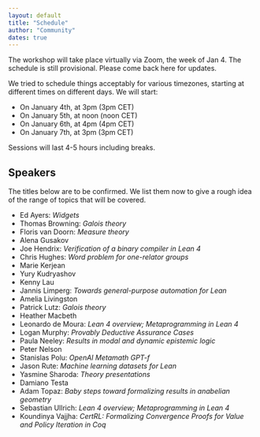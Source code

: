 ```yaml
---
layout: default
title: "Schedule"
author: "Community"
dates: true
---
```


The workshop will take place virtually via Zoom, the week of Jan 4. The
schedule is still provisional. Please come back here for updates.

We tried to schedule things acceptably for various timezones,
starting at different times on different days. We will start:
* On January 4th, at <time datetime="2021-01-04T15:00+01:00">3pm</time> <span>(3pm CET)</span>
* On January 5th, at <time datetime="2021-01-05T12:00+01:00">noon</time> <span>(noon CET)</span>
* On January 6th, at <time datetime="2021-01-06T16:00+01:00">4pm</time> <span>(4pm CET)</span>
* On January 7th, at <time datetime="2021-01-07T15:00+01:00">3pm</time> <span>(3pm CET)</span>

Sessions will last 4-5 hours including breaks.

## Speakers

The titles below are to be confirmed. We list them now to give a rough idea of
the range of topics that will be covered.

* Ed Ayers: *Widgets*
* Thomas Browning: *Galois theory*
* Floris van Doorn: *Measure theory*
* Alena Gusakov
* Joe Hendrix: *Verification of a binary compiler in Lean 4*
* Chris Hughes: *Word problem for one-relator groups*
* Marie Kerjean
* Yury Kudryashov
* Kenny Lau
* Jannis Limperg: *Towards general-purpose automation for Lean*
* Amelia Livingston
* Patrick Lutz: *Galois theory*
* Heather Macbeth
* Leonardo de Moura: *Lean 4 overview; Metaprogramming in Lean 4*
* Logan Murphy: *Provably Deductive Assurance Cases*
* Paula Neeley: *Results in modal and dynamic epistemic logic*
* Peter Nelson
* Stanislas Polu: *OpenAI Metamath GPT-f*
* Jason Rute: *Machine learning datasets for Lean*
* Yasmine Sharoda: *Theory presentations*
* Damiano Testa
* Adam Topaz: *Baby steps toward formalizing results in anabelian geometry*
* Sebastian Ullrich: *Lean 4 overview; Metaprogramming in Lean 4*
* Koundinya Vajjha: *CertRL: Formalizing Convergence Proofs for Value and Policy Iteration in Coq*
